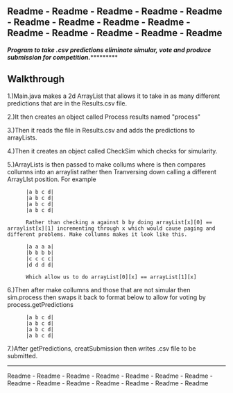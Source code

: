 Readme - Readme - Readme - Readme - Readme - Readme - Readme - Readme - Readme - Readme - Readme - Readme - Readme - Readme 
---------------------------------------------------------------------------------------------------------------------------------
*********Program to take .csv predictions eliminate simular, vote and produce submission for competition.******************

Walkthrough
-----------

1.)Main.java makes a 2d ArrayList that allows it to take in as many different predictions that are in the Results.csv file.

2.)It then creates an object called Process results named "process"

3.)Then it reads the file in Results.csv and adds the predictions to arrayLists.

4.)Then it creates an object called CheckSim which checks for simularity.

5.)ArrayLists is then passed to make collums where is then compares collumns into an arraylist rather then Tranversing down 
          calling a different ArrayLIst position. For example
          
          |a b c d|
          |a b c d|
          |a b c d|
          |a b c d|
          
          Rather than checking a against b by doing arrayList[x][0] == arraylist[x][1] incrementing through x which would cause paging and different problems. Make collumns makes it look like this.
          
          |a a a a|
          |b b b b|
          |c c c c|
          |d d d d|
          
          Which allow us to do arrayList[0][x] == arrayList[1][x]
          
6.)Then after make collumns and those that are not simular then sim.process then swaps it back to format below to allow for voting by           process.getPredictions 
          
          |a b c d|
          |a b c d|
          |a b c d|
          |a b c d|

7.)After getPredictions, creatSubmission then writes .csv file to be submitted.

---------------------------------------------------------------------------------------------------------------------------------
Readme - Readme - Readme - Readme - Readme - Readme - Readme - Readme - Readme - Readme - Readme - Readme - Readme - Readme 
